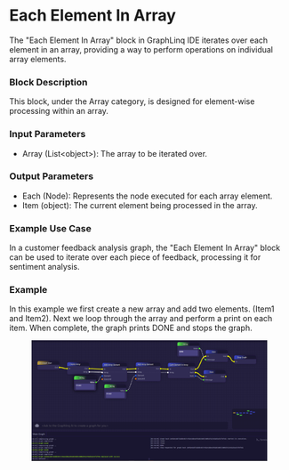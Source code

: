 # Each Element In Array

The "Each Element In Array" block in GraphLinq IDE iterates over each element in an array, providing a way to perform operations on individual array elements.

### Block Description

This block, under the Array category, is designed for element-wise processing within an array.

### Input Parameters

* Array (List\<object>): The array to be iterated over.

### Output Parameters

* Each (Node): Represents the node executed for each array element.
* Item (object): The current element being processed in the array.

### Example Use Case

In a customer feedback analysis graph, the "Each Element In Array" block can be used to iterate over each piece of feedback, processing it for sentiment analysis.

### Example

In this example we first create a new array and add two elements. (Item1 and Item2). Next we loop through the array and perform a print on each item. When complete, the graph prints DONE and stops the graph.

<figure><img src="../../../.gitbook/assets/Screenshot 2024-01-23 144634.png" alt=""><figcaption></figcaption></figure>
